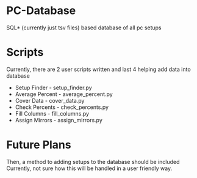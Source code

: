 # PC-Database
SQL* (currently just tsv files) based database of all pc setups

# Scripts
Currently, there are 2 user scripts written and last 4 helping add data into database

* Setup Finder - setup_finder.py
* Average Percent - average_percent.py
* Cover Data - cover_data.py
* Check Percents - check_percents.py
* Fill Columns - fill_columns.py
* Assign Mirrors - assign_mirrors.py

# Future Plans
Then, a method to adding setups to the database should be included  
Currently, not sure how this will be handled in a user friendly way.



